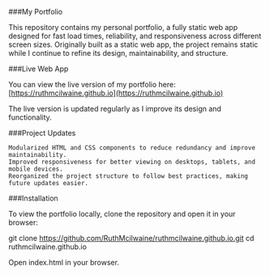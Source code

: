 ###My Portfolio

This repository contains my personal portfolio, a fully static web app designed for fast load times, reliability, and responsiveness across different screen sizes. Originally built as a static web app, the project remains static while I continue to refine its design, maintainability, and structure.

###Live Web App

You can view the live version of my portfolio here:
[https://ruthmcilwaine.github.io](https://ruthmcilwaine.github.io)

The live version is updated regularly as I improve its design and functionality.

###Project Updates

    Modularized HTML and CSS components to reduce redundancy and improve maintainability.
    Improved responsiveness for better viewing on desktops, tablets, and mobile devices.
    Reorganized the project structure to follow best practices, making future updates easier.

###Installation

To view the portfolio locally, clone the repository and open it in your browser:

git clone https://github.com/RuthMcilwaine/ruthmcilwaine.github.io.git
cd ruthmcilwaine.github.io

Open index.html in your browser.
